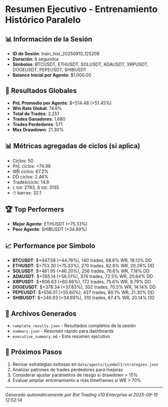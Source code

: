 # Resumen Ejecutivo - Entrenamiento Histórico Paralelo

## 📊 Información de la Sesión
- **ID de Sesión**: train_hist_20250915_125208
- **Duración**: 6 segundos
- **Símbolos**: BTCUSDT, ETHUSDT, SOLUSDT, ADAUSDT, XRPUSDT, DOGEUSDT, PEPEUSDT, SHIBUSDT
- **Balance Inicial por Agente**: $1,000.00

## 🎯 Resultados Globales
- **PnL Promedio por Agente**: $+514.48 (+51.45%)
- **Win Rate Global**: 74.6%
- **Total de Trades**: 2,251
- **Trades Ganadores**: 1,680
- **Trades Perdedores**: 571
- **Max Drawdown**: 21.30%

## 📊 Métricas agregadas de ciclos (si aplica)
- Ciclos: 50
- PnL̄ ciclos: +74.98
- WR̄ ciclos: 67.2%
- DD̄ ciclos: 2.46%
- Trades̄/ciclo: 14.8
- L tot: 2793, S tot: 3135
- ⏱̄ barras: 32.1


## 🏆 Top Performers
- **Mejor Agente**: ETHUSDT (+75.33%)
- **Peor Agente**: SHIBUSDT (+34.69%)

## 📈 Performance por Símbolo
- **BTCUSDT**: $+447.58 (+44.76%), 140 trades, 68.6% WR, 18.13% DD
- **ETHUSDT**: $+753.30 (+75.33%), 270 trades, 82.6% WR, 20.26% DD
- **SOLUSDT**: $+461.95 (+46.20%), 256 trades, 76.6% WR, 7.18% DD
- **ADAUSDT**: $+565.14 (+56.51%), 374 trades, 72.5% WR, 20.64% DD
- **XRPUSDT**: $+606.63 (+60.66%), 172 trades, 75.6% WR, 8.79% DD
- **DOGEUSDT**: $+378.34 (+37.83%), 302 trades, 70.5% WR, 14.14% DD
- **PEPEUSDT**: $+556.01 (+55.60%), 427 trades, 80.1% WR, 21.30% DD
- **SHIBUSDT**: $+346.93 (+34.69%), 310 trades, 67.4% WR, 20.14% DD

## 📁 Archivos Generados
- `complete_results.json` - Resultados completos de la sesión
- `summary.json` - Resumen rápido para dashboards
- `executive_summary.md` - Este resumen ejecutivo

## 🎯 Próximos Pasos
1. Revisar estrategias exitosas en `data/agents/{symbol}/strategies.json`
2. Analizar patrones de trades perdedores para mejoras
3. Considerar ajustar parámetros de riesgo si drawdown > 15%
4. Evaluar ampliar entrenamiento a más timeframes si WR > 70%

---
*Generado automáticamente por Bot Trading v10 Enterprise el 2025-09-15 12:52:14*

